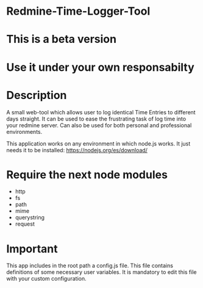 # Redmine-Time-Logger-Tool
# This is a beta version
# Use it under your own responsabilty

# Description
A small web-tool which allows user to log identical Time Entries to different days straight.
It can be used to ease the frustrating task of log time into your redmine server. Can also be used for both personal and professional environments.

This application works on any environment in which node.js works. It just needs it to be installed:
https://nodejs.org/es/download/

# Require the next node modules
- http
- fs
- path
- mime
- querystring
- request

# Important
This app includes in the root path a config.js file. This file contains definitions of some necessary user variables.
It is mandatory to edit this file with your custom configuration.
